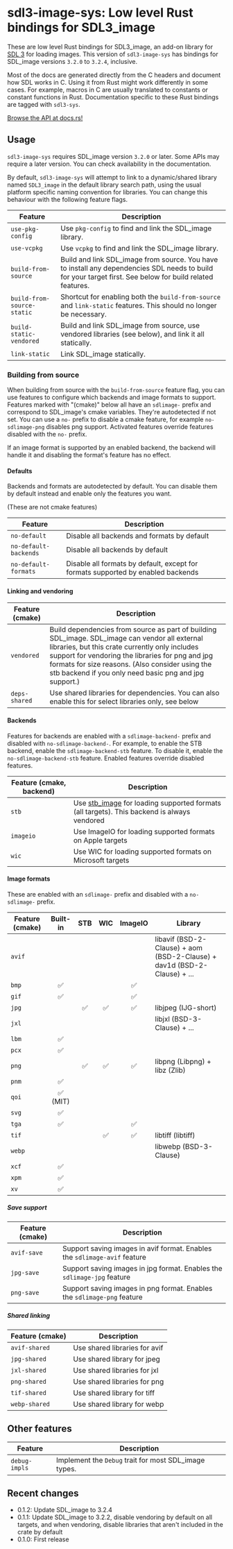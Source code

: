 # sdl3-image-sys: Low level Rust bindings for SDL3_image

These are low level Rust bindings for SDL3_image, an add-on library for
[SDL 3](https://libsdl.org) for loading images.
This version of `sdl3-image-sys` has bindings for SDL_image versions `3.2.0` to `3.2.4`, inclusive.

<div class="warning">

Most of the docs are generated directly from the C headers and document how
SDL works in C. Using it from Rust might work differently in some cases.
For example, macros in C are usually translated to constants or constant
functions in Rust. Documentation specific to these Rust bindings are tagged
with `sdl3-sys`.

</div>

[Browse the API at docs.rs!](https://docs.rs/sdl3-image-sys)

## Usage

`sdl3-image-sys` requires SDL_image version `3.2.0` or later.
Some APIs may require a later version. You can check availability in the documentation.

By default, `sdl3-image-sys` will attempt to link to a dynamic/shared library named
`SDL3_image` in the default library search path, using the usual platform specific naming
convention for libraries. You can change this behaviour with the following feature flags.

| Feature | Description |
| ------- | ----------- |
| `use-pkg-config` | Use `pkg-config` to find and link the SDL_image library. |
| `use-vcpkg` | Use `vcpkg` to find and link the SDL_image library. |
| `build-from-source` | Build and link SDL_image from source. You have to install any dependencies SDL needs to build for your target first. See below for build related features. |
| `build-from-source-static` | Shortcut for enabling both the `build-from-source` and `link-static` features. This should no longer be necessary. |
| `build-static-vendored` | Build and link SDL_image from source, use vendored libraries (see below), and link it all statically. |
| `link-static` | Link SDL_image statically. |

### Building from source

When building from source with the `build-from-source` feature flag, you can use
features to configure which backends and image formats to support. Features marked with "(cmake)" below all have
an `sdlimage-` prefix and correspond to SDL_image's cmake variables. They're autodetected if not set. You can use a `no-` prefix to disable a cmake feature,
for example `no-sdlimage-png` disables png support. Activated
features override features disabled with the `no-` prefix.

If an image format is supported by an enabled backend, the backend will handle it and disabling the format's feature has no effect.

#### Defaults

Backends and formats are autodetected by default. You can disable them by default instead and enable only the features you want. 

(These are not cmake features)

| Feature               | Description |
| --------------------- | ----------- |
| `no-default`          | Disable all backends and formats by default |
| `no-default-backends` | Disable all backends by default |
| `no-default-formats`  | Disable all formats by default, except for formats supported by enabled backends |

#### Linking and vendoring

| Feature (cmake) | Description |
| --------------- | ----------- |
| `vendored`      | Build dependencies from source as part of building SDL_image. SDL_image can vendor all external libraries, but this crate currently only includes support for vendoring the libraries for png and jpg formats for size reasons. (Also consider using the stb backend if you only need basic png and jpg support.) |
| `deps-shared`   | Use shared libraries for dependencies. You can also enable this for select libraries only, see below |

#### Backends

Features for backends are enabled with a `sdlimage-backend-` prefix and disabled
with `no-sdlimage-backend-`. For example, to enable the STB backend, enable the
`sdlimage-backend-stb` feature. To disable it, enable the `no-sdlimage-backend-stb`
feature. Enabled features override disabled features.

| Feature (cmake, backend) | Description |
| --------------- | ----------- |
| `stb`           | Use [stb_image](https://github.com/nothings/stb) for loading supported formats (all targets). This backend is always vendored |
| `imageio`       | Use ImageIO for loading supported formats on Apple targets |
| `wic`           | Use WIC for loading supported formats on Microsoft targets |

#### Image formats

These are enabled with an `sdlimage-` prefix and disabled with a `no-sdlimage-` prefix.

| Feature (cmake) | Built-in | STB | WIC | ImageIO | Library |
| --------------- | :------: | :-: | :-: | :-----: | ------- |
| `avif`          |          |     |     |         | libavif (BSD-2-Clause) + aom (BSD-2-Clause) + dav1d (BSD-2-Clause) + ... |
| `bmp`           | ✅       |     |     | ✅       |         |
| `gif`           | ✅       |     |     | ✅       |         |
| `jpg`           |          | ✅  | ✅  | ✅       | libjpeg (IJG-short) |
| `jxl`           |          |     |     |         | libjxl (BSD-3-Clause) + ... |
| `lbm`           | ✅       |     |     |         |         |
| `pcx`           | ✅       |     |     |         |         |
| `png`           |          | ✅  | ✅  | ✅       | libpng (Libpng) + libz (Zlib) |
| `pnm`           | ✅       |     |     |         |         |
| `qoi`           | ✅ (MIT) |     |     |         |         |
| `svg`           | ✅       |     |     |         |         |
| `tga`           | ✅       |     |     | ✅      |         |
| `tif`           |          |     | ✅  | ✅      | libtiff (libtiff) |
| `webp`          |          |     |     |         | libwebp (BSD-3-Clause) |
| `xcf`           | ✅       |     |     |         |         |
| `xpm`           | ✅       |     |     |         |         |
| `xv`            | ✅       |     |     |         |         |

##### Save support

| Feature (cmake) | Description |
| --------------- | ----------- |
| `avif-save`     | Support saving images in avif format. Enables the `sdlimage-avif` feature |
| `jpg-save`      | Support saving images in jpg format. Enables the `sdlimage-jpg` feature |
| `png-save`      | Support saving images in png format. Enables the `sdlimage-png` feature |

##### Shared linking

| Feature (cmake) | Description |
| --------------- | ----------- |
| `avif-shared`   | Use shared libraries for avif |
| `jpg-shared`    | Use shared library for jpeg |
| `jxl-shared`    | Use shared libraries for jxl |
| `png-shared`    | Use shared libraries for png |
| `tif-shared`    | Use shared library for tiff |
| `webp-shared`   | Use shared library for webp |

## Other features

| Feature | Description |
| ------- | ----------- |
| `debug-impls` | Implement the `Debug` trait for most SDL_image types. |

## Recent changes

- 0.1.2: Update SDL_image to 3.2.4
- 0.1.1: Update SDL_image to 3.2.2, disable vendoring by default on all targets, and when
         vendoring, disable libraries that aren't included in the crate by default
- 0.1.0: First release
